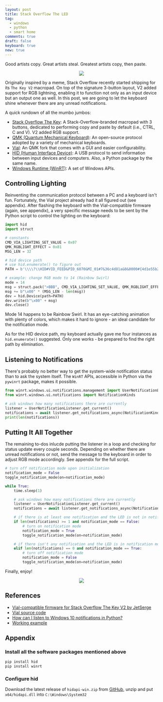 ```yaml
---
layout: post
title: Stack Overflow The LED
tag:
  - windows
  - python
  - smart home
comments: true
draft: false
keyboard: true
new: true
---
```


Good artists copy. Great artists steal. Greatest artists copy, then paste.

<div align="center">
  <img src="https://shawenyao.github.io/Photos/TheKeyV2/logo.jpg" />
</div>

Originally inspired by a meme, Stack Overflow recently started shipping for its `The Key V2` macropad. On top of the signature 3-button layout, V2 added support for RGB lightning, enabling it to function not only as an input device but an output one as well. In this post, we are going to let the keyboard shine whenever there are any unread notifications.

A quick rundown of all the mumbo jumbos:
* [Stack Overflow The Key](https://drop.com/buy/stack-overflow-the-key-v2-macropad): A Stack-Overflow-branded macropad with 3 buttons, dedicated to performing copy and paste by default (i.e., CTRL, C and V). V2 added RGB support.
* [QMK (Quantum Mechanical Keyboard)](https://docs.qmk.fm/#/): An open-source protocol adopted by a variety of mechanical keyboards.
* [Vial](https://get.vial.today/): An QMK fork that comes with a GUI and easier configurability.
* [HID (Human Interface Device)](https://en.wikipedia.org/wiki/Human_interface_device): A USB protocol to send information between input devices and computers. Also, a Python package by the same name.
* [Windows Runtime (WinRT)](https://en.wikipedia.org/wiki/Windows_Runtime): A set of Windows APIs.

## Controlling Lighting

Reinventing the communication protocol between a PC and a keyboard isn't fun. Fortunately, the Vial project already had it all figured out (see appendix). After flashing the keyboard with the Vial-compatible firmware (again, see appendix), a very specific message needs to be sent by the Python script to control the lighting on the keyboard:

```python
import hid
import struct

# constants
CMD_VIA_LIGHTING_SET_VALUE = 0x07
QMK_RGBLIGHT_EFFECT = 0x81
MSG_LEN = 32

# hid device path
# use hid.enumerate() to figure out
PATH = b'\\\\?\\HID#VID_FEED&PID_6070&MI_01#7&36c4d81a&0&0000#{4d1e55b2-f16f-11cf-88cb-001111000030}'

# example: change RGB mode to 14 (Rainbow Swirl)
mode = 14
msg = struct.pack(">BBB", CMD_VIA_LIGHTING_SET_VALUE, QMK_RGBLIGHT_EFFECT, mode)
msg += b"\x00" * (MSG_LEN - len(msg))
dev = hid.Device(path=PATH)
dev.write(b"\x00" + msg)
dev.close()
```

Mode 14 happens to be Rainbow Swirl. It has an eye-catching animation with plenty of colors, which makes it hard to ignore - an ideal candidate for the notification mode. 

As for the HID device path, my keyboard actually gave me four instances as `hid.enumerate()` suggested. Only one works - be prepared to find the right path by elimination.

## Listening to Notifications

There's probably no better way to get the system-wide notification status than to ask the system itself. The `WinRT` APIs, accessible in Python via the `pywinrt` package, makes it possible.

```python
from winrt.windows.ui.notifications.management import UserNotificationListener
from winrt.windows.ui.notifications import NotificationKinds

# ask windows how many notifications there are currently
listener = UserNotificationListener.get_current()
notifications = await listener.get_notifications_async(NotificationKinds.TOAST)
print(len(notifications))
```

## Putting It All Together
The remaining to-dos inlucde putting the listener in a loop and checking for status update every couple seconds. Depending on whether there are unread notifications or not, send the message to the keyboard in order to adjust RGB mode accordingly. See appendix for the full script.

```python
# turn off notification mode upon initialization
notification_mode = False
toggle_notification_mode(on=notification_mode)

while True:
    time.sleep(1)

    # ask windows how many notifications there are currently
    listener = UserNotificationListener.get_current()
    notifications = await listener.get_notifications_async(NotificationKinds.TOAST)

    # if there is at least one notification and the LED is not in notification mode
    if len(notifications) >= 1 and notification_mode == False:
        # turn on notification mode
        notification_mode = True
        toggle_notification_mode(on=notification_mode)

    # if there isn't any notification and the LED is in notification mode
    elif len(notifications) == 0 and notification_mode == True:
        # turn off notification mode
        notification_mode = False
        toggle_notification_mode(on=notification_mode)
```

Finally, enjoy!

<div align="center">
  <img src="https://shawenyao.github.io/Photos/TheKeyV2/demo.gif" />
</div>

## References
* [Vial-compatible firmware for Stack Overflow The Key V2 by JetSerge](https://drop.com/buy/stack-overflow-the-key-v2-macropad/talk/2892369)
* [Vial source code](https://github.com/vial-kb/vial-gui)
* [How can I listen to Windows 10 notifications in Python?](https://stackoverflow.com/questions/64043297/how-can-i-listen-to-windows-10-notifications-in-python)
* [Working example](https://github.com/shawenyao/the_key_v2/blob/main/control_leds.py)

## Appendix
### Install all the software packages mentioned above
```bash
pip install hid
pip install winrt
```

### Configure hid
Download the latest release of `hidapi-win.zip` from [GitHub](https://github.com/libusb/hidapi/releases), unzip and put `x64/hidapi.dll` into `C:\Windows\System32`
